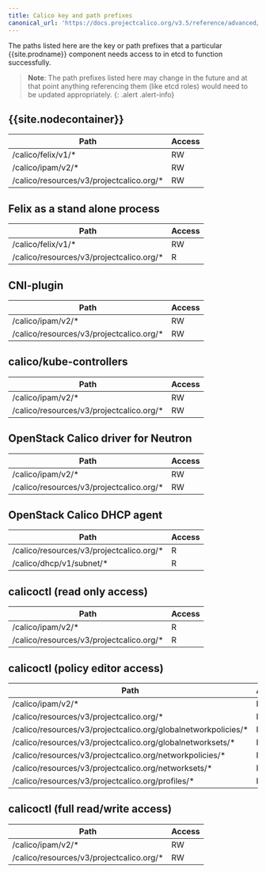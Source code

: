 ```yaml
---
title: Calico key and path prefixes
canonical_url: 'https://docs.projectcalico.org/v3.5/reference/advanced/etcd-rbac/calico-etcdv3-paths'
---
```


The paths listed here are the key or path prefixes that a particular {{site.prodname}}
component needs access to in etcd to function successfully.

> **Note**: The path prefixes listed here may change in the future and at that point anything
> referencing them (like etcd roles) would need to be updated appropriately.
{: .alert .alert-info}


## {{site.nodecontainer}}

| Path                                      | Access |
|-------------------------------------------|--------|
| /calico/felix/v1/\*                       |   RW   |
| /calico/ipam/v2/\*                        |   RW   |
| /calico/resources/v3/projectcalico.org/\* |   RW   |

## Felix as a stand alone process

| Path                                      | Access |
|-------------------------------------------|--------|
| /calico/felix/v1/\*                       |   RW   |
| /calico/resources/v3/projectcalico.org/\* |   R    |

## CNI-plugin

| Path                                      | Access |
|-------------------------------------------|--------|
| /calico/ipam/v2/\*                        |   RW   |
| /calico/resources/v3/projectcalico.org/\* |   RW   |

## calico/kube-controllers

| Path                                      | Access |
|-------------------------------------------|--------|
| /calico/ipam/v2/\*                        |   RW   |
| /calico/resources/v3/projectcalico.org/\* |   RW   |

## OpenStack Calico driver for Neutron

| Path                                      | Access |
|-------------------------------------------|--------|
| /calico/ipam/v2/\*                        |   RW   |
| /calico/resources/v3/projectcalico.org/\* |   RW   |

## OpenStack Calico DHCP agent

| Path                                      | Access |
|-------------------------------------------|--------|
| /calico/resources/v3/projectcalico.org/\* |   R    |
| /calico/dhcp/v1/subnet/\*                 |   R    |

## calicoctl (read only access)

| Path                                      | Access |
|-------------------------------------------|--------|
| /calico/ipam/v2/\*                        |   R    |
| /calico/resources/v3/projectcalico.org/\* |   R    |

## calicoctl (policy editor access)

| Path                                                            | Access |
|-----------------------------------------------------------------|--------|
| /calico/ipam/v2/\*                                              |   R    |
| /calico/resources/v3/projectcalico.org/\*                       |   R    |
| /calico/resources/v3/projectcalico.org/globalnetworkpolicies/\* |   RW   |
| /calico/resources/v3/projectcalico.org/globalnetworksets/\*     |   RW   |
| /calico/resources/v3/projectcalico.org/networkpolicies/\*       |   RW   |
| /calico/resources/v3/projectcalico.org/networksets/\*           |   RW   |
| /calico/resources/v3/projectcalico.org/profiles/\*              |   RW   |

## calicoctl (full read/write access)

| Path                                      | Access |
|-------------------------------------------|--------|
| /calico/ipam/v2/\*                        |   RW   |
| /calico/resources/v3/projectcalico.org/\* |   RW   |

